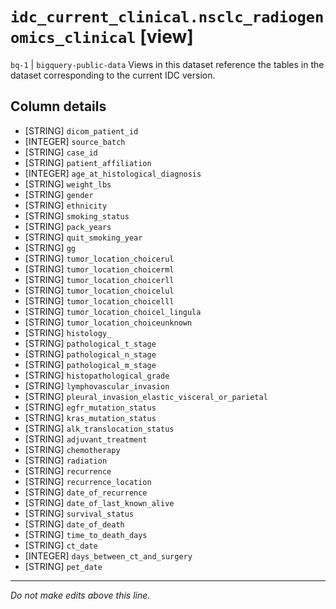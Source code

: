 # `idc_current_clinical.nsclc_radiogenomics_clinical` [view]
`bq-1` | `bigquery-public-data`
Views in this dataset reference the tables in the dataset corresponding to the current IDC version.

## Column details
* [STRING]    `dicom_patient_id`
* [INTEGER]   `source_batch`
* [STRING]    `case_id`
* [STRING]    `patient_affiliation`
* [INTEGER]   `age_at_histological_diagnosis`
* [STRING]    `weight_lbs`
* [STRING]    `gender`
* [STRING]    `ethnicity`
* [STRING]    `smoking_status`
* [STRING]    `pack_years`
* [STRING]    `quit_smoking_year`
* [STRING]    `gg`
* [STRING]    `tumor_location_choicerul`
* [STRING]    `tumor_location_choicerml`
* [STRING]    `tumor_location_choicerll`
* [STRING]    `tumor_location_choicelul`
* [STRING]    `tumor_location_choicelll`
* [STRING]    `tumor_location_choicel_lingula`
* [STRING]    `tumor_location_choiceunknown`
* [STRING]    `histology_`
* [STRING]    `pathological_t_stage`
* [STRING]    `pathological_n_stage`
* [STRING]    `pathological_m_stage`
* [STRING]    `histopathological_grade`
* [STRING]    `lymphovascular_invasion`
* [STRING]    `pleural_invasion_elastic_visceral_or_parietal`
* [STRING]    `egfr_mutation_status`
* [STRING]    `kras_mutation_status`
* [STRING]    `alk_translocation_status`
* [STRING]    `adjuvant_treatment`
* [STRING]    `chemotherapy`
* [STRING]    `radiation`
* [STRING]    `recurrence`
* [STRING]    `recurrence_location`
* [STRING]    `date_of_recurrence`
* [STRING]    `date_of_last_known_alive`
* [STRING]    `survival_status`
* [STRING]    `date_of_death`
* [STRING]    `time_to_death_days`
* [STRING]    `ct_date`
* [INTEGER]   `days_between_ct_and_surgery`
* [STRING]    `pet_date`

-------------------------------------------------------------------------------
*Do not make edits above this line.*
